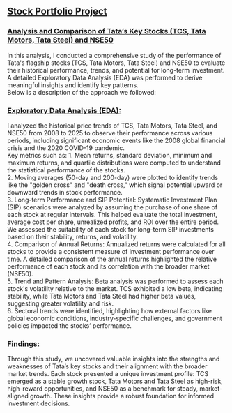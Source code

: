 <h2 align = centre><u>Stock Portfolio Project</u></h2>
<h3><u>Analysis and Comparison of Tata’s Key Stocks (TCS, Tata Motors, Tata Steel) and NSE50</u></h3>
<p>
  In this analysis, I conducted a comprehensive study of the performance of Tata's flagship stocks (TCS, Tata Motors, Tata Steel) and NSE50 to evaluate their historical performance, trends, and potential for 
  long-term investment. A detailed Exploratory Data Analysis (EDA) was performed to derive meaningful insights and identify key patterns.<br>
  Below is a description of the approach we followed: <br></p>

<h3><u>Exploratory Data Analysis (EDA):</u></h3>

<p>I analyzed the historical price trends of TCS, Tata Motors, Tata Steel, and NSE50 from 2008 to 2025 to observe their performance across various periods, including significant economic events like the 2008 global financial crisis and the 2020 COVID-19 pandemic.<br>
Key metrics such as:
  1. Mean returns, standard deviation, minimum and maximum returns, and quartile distributions were computed to understand the statistical performance of the stocks.<br>
  2. Moving averages (50-day and 200-day) were plotted to identify trends like the "golden cross" and "death cross," which signal potential upward or downward trends in stock performance.<br>
  3. Long-term Performance and SIP Potential: Systematic Investment Plan (SIP) scenarios were analyzed by assuming the purchase of one share of each stock at regular intervals. This helped evaluate the total investment, average cost per share, unrealized profits, and ROI over the entire period. We assessed the suitability of each stock for long-term SIP investments based on their stability, returns, and volatility.<br>
  4. Comparison of Annual Returns: Annualized returns were calculated for all stocks to provide a consistent measure of investment performance over time. A detailed comparison of the annual returns highlighted the relative performance of each stock and its correlation with the broader market (NSE50).<br>
  5. Trend and Pattern Analysis: Beta analysis was performed to assess each stock's volatility relative to the market. TCS exhibited a low beta, indicating stability, while Tata Motors and Tata Steel had higher beta values, suggesting greater volatility and risk.<br>
  6. Sectoral trends were identified, highlighting how external factors like global economic conditions, industry-specific challenges, and government policies impacted the stocks’ performance.<br></p>

  <h3><u>Findings:</u></h3>
  Through this study, we uncovered valuable insights into the strengths and weaknesses of Tata’s key stocks and their alignment with the broader market trends. Each stock presented a unique investment profile: TCS emerged as a stable growth stock, Tata Motors and Tata Steel as high-risk, high-reward opportunities, and NSE50 as a benchmark for steady, market-aligned growth. These insights provide a robust foundation for informed investment decisions.
